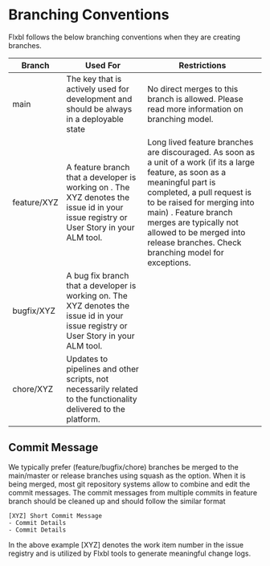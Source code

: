 # Branching Conventions

Flxbl follows the below branching conventions when they are creating branches.

| Branch      | Used For                                                                                                                              | Restrictions                                                                                                                                                                                                                                                                                                                   |
| ----------- | ------------------------------------------------------------------------------------------------------------------------------------- | ------------------------------------------------------------------------------------------------------------------------------------------------------------------------------------------------------------------------------------------------------------------------------------------------------------------------------ |
| main        | The key that is actively used for development and should be always in a deployable state                                              | No direct merges to this branch is allowed. Please read more information on branching model.                                                                                                                                                                                                                                   |
| feature/XYZ | A feature branch that a developer is working on . The XYZ denotes the issue id in your issue registry or User Story in your ALM tool. | Long lived feature branches are discouraged. As soon as a unit of a work (if its a large feature, as soon as a meaningful part is completed, a pull request is to be raised for merging into main) . Feature branch merges are typically not allowed to be merged into release branches. Check branching model for exceptions. |
| bugfix/XYZ  | A bug fix branch that a developer is working on. The XYZ denotes the issue id in your issue registry or User Story in your ALM tool.  |                                                                                                                                                                                                                                                                                                                                |
| chore/XYZ   | Updates to pipelines and other scripts, not necessarily related to the functionality delivered to the platform.                       |                                                                                                                                                                                                                                                                                                                                |

## Commit Message

We typically prefer (feature/bugfix/chore) branches be merged to the main/master or release branches using squash as the option. When it is being merged, most git repository systems allow to combine and edit the commit messages. The commit messages from multiple commits in feature branch should be cleaned up and should follow the similar format

```
[XYZ] Short Commit Message
- Commit Details
- Commit Details
```

In the above example \[XYZ] denotes the work item number in the issue registry and is utilized by Flxbl tools to generate meaningful change logs.
